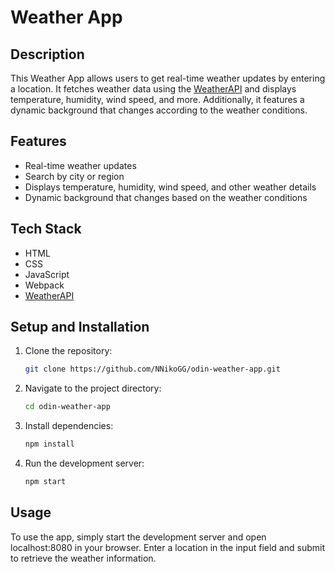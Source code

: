 # Weather App

## Description
This Weather App allows users to get real-time weather updates by entering a location. It fetches weather data using the [WeatherAPI](https://www.weatherapi.com/) and displays temperature, humidity, wind speed, and more. Additionally, it features a dynamic background that changes according to the weather conditions.

## Features
- Real-time weather updates
- Search by city or region
- Displays temperature, humidity, wind speed, and other weather details
- Dynamic background that changes based on the weather conditions

## Tech Stack
- HTML
- CSS
- JavaScript
- Webpack
- [WeatherAPI](https://www.weatherapi.com/)


## Setup and Installation
1. Clone the repository:
   ```bash
   git clone https://github.com/NNikoGG/odin-weather-app.git
2. Navigate to the project directory:
   ```bash
   cd odin-weather-app
3. Install dependencies:
   ```bash
   npm install
4. Run the development server:
   ```bash
   npm start

## Usage
To use the app, simply start the development server and open localhost:8080 in your browser. Enter a location in the input field and submit to retrieve the weather information.